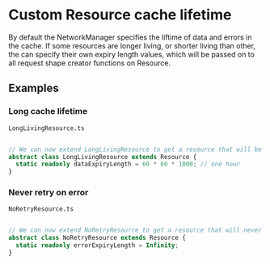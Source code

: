 # Custom Resource cache lifetime

By default the NetworkManager specifies the liftime of data and errors in the cache.
If some resources are longer living, or shorter living than other, the can specify their own expiry length values,
which will be passed on to all request shape creator functions on Resource.

## Examples

### Long cache lifetime

`LongLivingResource.ts`
```typescript

// We can now extend LongLivingResource to get a resource that will be cached for one hour
abstract class LongLivingResource extends Resource {
  static readonly dataExpiryLength = 60 * 60 * 1000; // one hour
}
```


### Never retry on error

`NoRetryResource.ts`
```typescript

// We can now extend NoRetryResource to get a resource that will never retry on network error
abstract class NoRetryResource extends Resource {
  static readonly errorExpiryLength = Infinity;
}
```
